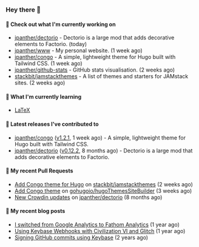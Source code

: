 ### Hey there 👋

#### 👷 Check out what I'm currently working on

- [jpanther/dectorio](https://github.com/jpanther/dectorio) - Dectorio is a large mod that adds decorative elements to Factorio. (today)
- [jpanther/www](https://github.com/jpanther/www) - My personal website. (1 week ago)
- [jpanther/congo](https://github.com/jpanther/congo) - A simple, lightweight theme for Hugo built with Tailwind CSS. (1 week ago)
- [jpanther/github-stats](https://github.com/jpanther/github-stats) - GitHub stats visualisation. (2 weeks ago)
- [stackbit/jamstackthemes](https://github.com/stackbit/jamstackthemes) - A list of themes and starters for JAMstack sites. (2 weeks ago)

#### 🌱 What I'm currently learning
- [LaTeX](https://www.latex-project.org)

#### 🔭 Latest releases I've contributed to

- [jpanther/congo](https://github.com/jpanther/congo) ([v1.2.1](https://github.com/jpanther/congo/releases/tag/v1.2.1), 1 week ago) - A simple, lightweight theme for Hugo built with Tailwind CSS.
- [jpanther/dectorio](https://github.com/jpanther/dectorio) ([v0.12.2](https://github.com/jpanther/dectorio/releases/tag/v0.12.2), 8 months ago) - Dectorio is a large mod that adds decorative elements to Factorio.

#### 🔨 My recent Pull Requests

- [Add Congo theme for Hugo](https://github.com/stackbit/jamstackthemes/pull/250) on [stackbit/jamstackthemes](https://github.com/stackbit/jamstackthemes) (2 weeks ago)
- [Add Congo theme](https://github.com/gohugoio/hugoThemesSiteBuilder/pull/69) on [gohugoio/hugoThemesSiteBuilder](https://github.com/gohugoio/hugoThemesSiteBuilder) (3 weeks ago)
- [New Crowdin updates](https://github.com/jpanther/dectorio/pull/194) on [jpanther/dectorio](https://github.com/jpanther/dectorio) (8 months ago)

#### 📜 My recent blog posts

- [I switched from Google Analytics to Fathom Analytics](https://jamespanther.com/writings/i-switched-from-google-analytics-to-fathom-analytics/) (1 year ago)
- [Using Keybase Webhooks with Civilization VI and Glitch](https://jamespanther.com/writings/using-keybase-webhooks-with-civilization-vi/) (1 year ago)
- [Signing GitHub commits using Keybase](https://jamespanther.com/writings/signing-github-commits-using-keybase/) (2 years ago)
